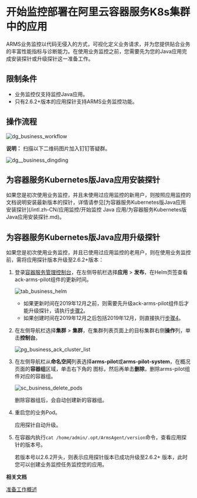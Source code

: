 # 开始监控部署在阿里云容器服务K8s集群中的应用

ARMS业务监控以代码无侵入的方式，可视化定义业务请求，并为您提供贴合业务的丰富性能指标与诊断能力。在使用业务监控之前，您需要先为您的Java应用完成安装探针或升级探针这一准备工作。

## 限制条件

-   业务监控仅支持监控Java应用。
-   只有2.6.2+版本的应用探针支持ARMS业务监控功能。

## 操作流程

![dg_business_workflow](https://static-aliyun-doc.oss-accelerate.aliyuncs.com/assets/img/zh-CN/7067197951/p103004.png)

**说明：** 扫描以下二维码图片加入钉钉答疑群。

![dg__business_dingding](https://static-aliyun-doc.oss-accelerate.aliyuncs.com/assets/img/zh-CN/7067197951/p92785.png)

## 为容器服务Kubernetes版Java应用安装探针

如果您是初次使用业务监控，并且未使用过应用监控的新用户，则按照应用监控的文档说明安装最新版本的探针，详情请参见[为容器服务Kubernetes版Java应用安装探针](/intl.zh-CN/应用监控/开始监控 Java 应用/为容器服务Kubernetes版Java应用安装探针.md)。

## 为容器服务Kubernetes版Java应用升级探针

如果您是初次使用业务监控，并且已使用过应用监控的老用户，则在使用业务监控前，需将应用探针版本升级至2.6.2+版本：

1.  登录[容器服务管理控制台](https://partners-intl.console.aliyun.com/#/cs)，在左侧导航栏选择**应用** \> **发布**，在Helm页签查看ack-arms-pilot组件的更新时间。

    ![tab_business_helm](https://static-aliyun-doc.oss-accelerate.aliyuncs.com/assets/img/zh-CN/4067197951/p93070.png)

    -   如果更新时间在2019年12月之前，则需要先升级ack-arms-pilot组件后才能升级探针，请执行[步骤](#step_zth_q9r_1kt)[2](#step_zth_q9r_1kt)。
    -   如果创建时间在2019年12月之后包括2019年12月，则直接执行[步骤](#step_ud6_l2w_izu)[4](#step_ud6_l2w_izu)。
2.  在左侧导航栏选择**集群** \> **集群**，在集群列表页面上的目标集群右侧**操作**列，单击**控制台**。

    ![pg_business_ack_cluster_list](https://static-aliyun-doc.oss-accelerate.aliyuncs.com/assets/img/zh-CN/4067197951/p91060.png)

3.  在左侧导航栏从**命名空间**列表选择**arms-pilot**或**arms-pilot-system**，在概况页面的**容器组**区域，单击右下角的 图标，然后再单击**删除**，删除arms-pilot组件对应的容器组。

    ![sc_business_delete_pods](https://static-aliyun-doc.oss-accelerate.aliyuncs.com/assets/img/zh-CN/4067197951/p91078.png)



    删除容器组后，会自动创建新的容器组。

4.  重启您的业务Pod。

    应用探针自动升级。

5.  在容器内执行`cat /home/admin/.opt/ArmsAgent/version`命令，查看应用探针的版本号。

    若版本号以2.6.2开头，则表示应用探针版本已成功升级至2.6.2+ 版本，此时您可以创建业务监控任务监控您的应用。


**相关文档**  


[准备工作概述]()

